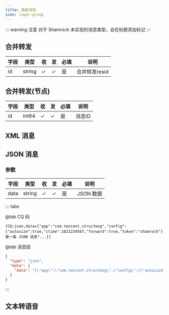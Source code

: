 ```yaml
---
title: 高级消息
icon: layer-group
---
```


::: warning 注意
对于 Shamrock 未实现的消息类型，会在标题添加标记 <Badge text="未实现" type="danger" vertical="baseline" />
:::

## 合并转发

| 字段 | 类型   | 收  | 发  | 必填 | 说明          |
| ---- | ------ | --- | --- | ---- | ------------- |
| id   | string | ✓   | ✓   | 是   | 合并转发resid |

## 合并转发(节点)

| 字段 | 类型  | 收  | 发  | 必填 | 说明   |
| ---- | ----- | --- | --- | ---- | ------ |
| id   | int64 | ✓   | ✓   | 是   | 消息ID |

## XML 消息 <Badge text="未实现" type="danger" />

## JSON 消息

### 参数

| 字段 | 类型   | 收  | 发  | 必填 | 说明      |
| ---- | ------ | --- | --- | ---- | --------- |
| data | string | ✓   | ✓   | 是   | JSON 数据 |

::: tabs

@tab CQ 码

```text
[CQ:json,data={"app":"com.tencent.structmsg","config":{"autosize":true,"ctime":1621234567,"forward":true,"token":"shamrock"},"desc":"这是一条 JSON 消息"...}]
```

@tab 消息段

```json
{
  "type": "json",
  "data": {
    "data": "{\"app\":\"com.tencent.structmsg\",\"config\":{\"autosize\":true,\"ctime\":1621234567,\"forward\":true,\"token\":\"shamrock\"},\"desc\":\"这是一条 JSON 消息\"...}"
  }
}
```

:::

## 文本转语音 <Badge text="未实现" type="danger" />
